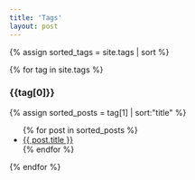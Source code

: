 ```yaml
---
title: 'Tags'
layout: post
---
```


{% assign sorted_tags = site.tags | sort %}

{% for tag in site.tags %}
<h3>{{tag[0]}}</h3>
{% assign sorted_posts = tag[1] | sort:"title" %}
<ul>
    {% for post in sorted_posts %}
    <li><a href="{{ post.url }}">{{ post.title }}</a></li>
    {% endfor %}
</ul>
{% endfor %}